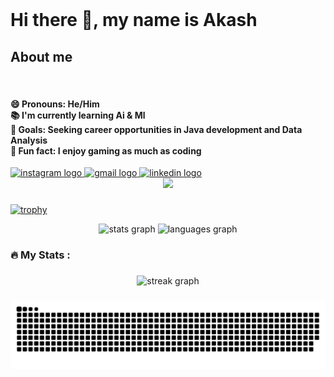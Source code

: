 <br clear="both">
<h1 align="left">Hi there 👋, my name is Akash</h1>
<div style="position: relative; width: fit-content; margin: auto;">
  <img height="200" src="https://media1.tenor.com/m/GeEmUJ_g3qIAAAAC/akash.gif" style="position: absolute; left: 0;" />
  <img height="300" src="https://media.licdn.com/dms/image/D4E16AQF-dLeqsb5zUw/profile-displaybackgroundimage-shrink_350_1400/0/1708543966002?e=1714003200&v=beta&t=ER40T-mON2jxUVSSiBO4vq1W9EmLWprXkAstwxh2jGw" style="position: absolute; left: 0;" />
</div>




###
###
<h2 align="left">About me</h2>

<br clear="both">

<h4 align="left">😄 Pronouns: He/Him<br>📚 I'm currently learning Ai & Ml<br>🎯 Goals: Seeking career opportunities in Java development and Data Analysis<br>🎲 Fun fact: I enjoy gaming as much as coding</h4>
<div align="left">
  <a href="https://www.instagram.com/akash__pradhan___/" target="_blank">
    <img src="https://img.shields.io/static/v1?message=Instagram&logo=instagram&label=&color=E4405F&logoColor=white&labelColor=&style=for-the-badge" height="35" alt="instagram logo"  />
  </a>
  <a href="pradhanbiky098@gmail.com" target="_blank">
    <img src="https://img.shields.io/static/v1?message=Gmail&logo=gmail&label=&color=D14836&logoColor=white&labelColor=&style=for-the-badge" height="35" alt="gmail logo"  />
  </a>
  <a href="www.linkedin.com/in/akash212" target="_blank">
    <img src="https://img.shields.io/static/v1?message=LinkedIn&logo=linkedin&label=&color=0077B5&logoColor=white&labelColor=&style=for-the-badge" height="35" alt="linkedin logo"  />
  </a>
</div>

<div align="center">
  <img src="https://profile-counter.glitch.me/Akash-212/count.svg?"  />
</div>

###
[![trophy](https://github-profile-trophy.vercel.app/?username=Akash-212)](https://github.com/ryo-ma/github-profile-trophy)
<div align="center">
  <img src="https://github-readme-stats.vercel.app/api?username=Akash-212&hide_title=false&hide_rank=false&show_icons=true&include_all_commits=true&count_private=true&disable_animations=false&theme=dracula&locale=en&hide_border=false&order=1" height="150" alt="stats graph"  />
  <img src="https://github-readme-stats.vercel.app/api/top-langs?username=Akash-212&locale=en&hide_title=false&layout=compact&card_width=320&langs_count=5&theme=dracula&hide_border=false&order=2" height="150" alt="languages graph"  />
</div>

###
<h3 align="left">🔥   My Stats :</h3>

###

<div align="center">
  <img src="https://streak-stats.demolab.com?user=Akash-212&locale=en&mode=daily&theme=dark&hide_border=false&border_radius=5&order=3" height="220" alt="streak graph"  />
</div>

###

<img src="https://raw.githubusercontent.com/Akash-212/Akash-212/output/snake.svg" alt="Snake animation" />

###
